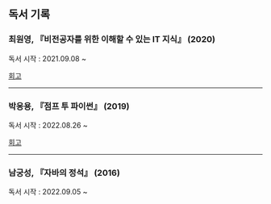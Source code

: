 ## 독서 기록
 
### 최원영, 『**비전공자**를 위한 이해할 수 있는 **IT 지식**』 (2020)  
   독서 시작 : 2021.09.08 ~ 
   
   [회고](https://velog.io/@dawnteabro/%EB%8F%85%EC%84%9C%EA%B8%B0%EC%96%B521.1-%EB%B9%84%EC%A0%84%EA%B3%B5%EC%9E%90%EB%A5%BC-%EC%9C%84%ED%95%9C-%EC%9D%B4%ED%95%B4%ED%95%A0-%EC%88%98-%EC%9E%88%EB%8A%94-IT-%EC%A7%80%EC%8B%9D)
***
### 박응용, 『점프 투 파이썬』 (2019)  
   독서 시작 : 2022.08.26 ~ 
   
   [회고](https://velog.io/@dawnteabro/독서기억21.2-점프-투-파이썬)
   ***
### 남궁성, 『자바의 정석』 (2016)
   독서 시작 : 2022.09.05 ~ 
   

